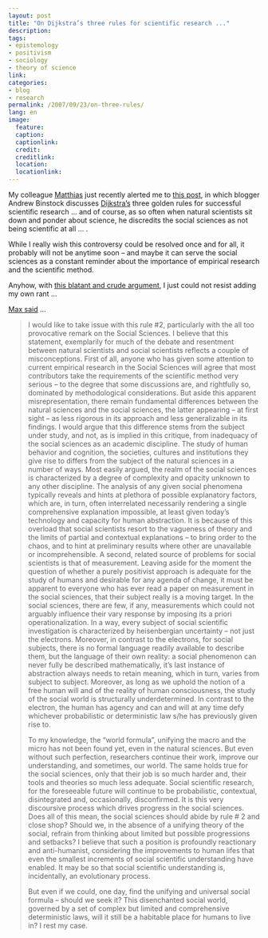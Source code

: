 ```yaml
---
layout: post
title: "On Dijkstra’s three rules for scientific research ..."
description:
tags:
- epistemology
- positivism
- sociology
- theory of science
link:
categories:
- blog
- research
permalink: /2007/09/23/on-three-rules/
lang: en
image:
  feature:
  caption:
  captionlink:
  credit:
  creditlink:
  location:
  locationlink:
---
```


My colleague [Matthias](http://www.matthiasb.com) just recently alerted me to [this post](http://binstock.blogspot.com/2006/08/dijkstras-three-rules-for-project.html), in which blogger Andrew Binstock discusses [Dijkstra’s](http://en.wikipedia.org/wiki/Dijkstra) three golden rules for successful scientific research … and of course, as so often when natural scientists sit down and ponder about science, he discredits the social sciences as not being scientific at all … .

While I really wish this controversy could be resolved once and for all, it probably will not be anytime soon – and maybe it can serve the social sciences as a constant reminder about the importance of empirical research and the scientific method.

<!--more-->

Anyhow, with [this blatant and crude argument](http://binstock.blogspot.com/2006/08/dijkstras-three-rules-for-project.html), I just could not resist adding my own rant …

[Max said](http://binstock.blogspot.com/2006/08/dijkstras-three-rules-for-project.html) …

> I would like to take issue with this rule #2, particularly with the all too provocative remark on the Social Sciences. I believe that this statement, exemplarily for much of the debate and resentment between natural scientists and social scientists reflects a couple of misconceptions. First of all, anyone who has given some attention to current empirical research in the Social Sciences will agree that most contributors take the requirements of the scientific method very serious – to the degree that some discussions are, and rightfully so, dominated by methodological considerations.
> But aside this apparent misrepresentation, there remain fundamental differences between the natural sciences and the social sciences, the latter appearing – at first sight – as less rigorous in its approach and less generalizable in its findings. I would argue that this difference stems from the subject under study, and not, as is implied in this critique, from inadequacy of the social sciences as an academic discipline. The study of human behavior and cognition, the societies, cultures and institutions they give rise to differs from the subject of the natural sciences in a number of ways. Most easily argued, the realm of the social sciences is characterized by a degree of complexity and opacity unknown to any other discipline. The analysis of any given social phenomena typically reveals and hints at plethora of possible explanatory factors, which are, in turn, often interrelated necessarily rendering a single comprehensive explanation impossible, at least given today’s technology and capacity for human abstraction. It is because of this overload that social scientists resort to the vagueness of theory and the limits of partial and contextual explanations – to bring order to the chaos, and to hint at preliminary results where other are unavailable or incomprehensible. A second, related source of problems for social scientists is that of measurement. Leaving aside for the moment the question of whether a purely positivist approach is adequate for the study of humans and desirable for any agenda of change, it must be apparent to everyone who has ever read a paper on measurement in the social sciences, that their subject really is a moving target. In the social sciences, there are few, if any, measurements which could not arguably influence their vary response by imposing its a priori operationalization. In a way, every subject of social scientific investigation is characterized by heisenbergian uncertainty – not just the electrons. Moreover, in contrast to the electrons, for social subjects, there is no formal language readily available to describe them, but the language of their own reality: a social phenomenon can never fully be described mathematically, it’s last instance of abstraction always needs to retain meaning, which in turn, varies from subject to subject.
> Moreover, as long as we uphold the notion of a free human will and of the reality of human consciousness, the study of the social world is structurally underdetermined. In contrast to the electron, the human has agency and can and will at any time defy whichever probabilistic or deterministic law s/he has previously given rise to.
>
> To my knowledge, the “world formula”, unifying the macro and the micro has not been found yet, even in the natural sciences. But even without such perfection, researchers continue their work, improve our understanding, and sometimes, our world.
> The same holds true for the social sciences, only that their job is so much harder and, their tools and theories so much less adequate. Social scientific research, for the foreseeable future will continue to be probabilistic, contextual, disintegrated and, occasionally, disconfirmed. It is this very discoursive process which drives progress in the social sciences.
> Does all of this mean, the social sciences should abide by rule # 2 and close shop? Should we, in the absence of a unifying theory of the social, refrain from thinking about limited but possible progressions and setbacks? I believe that such a position is profoundly reactionary and anti-humanist, considering the improvements to human lifes that even the smallest increments of social scientific understanding have enabled. It may be so that social scientific understanding is, incidentally, an evolutionary process.
>
> But even if we could, one day, find the unifying and universal social formula – should we seek it? This disenchanted social world, governed by a set of complex but limited and comprehensive deterministic laws, will it still be a habitable place for humans to live in?
> I rest my case.
